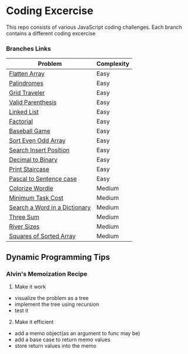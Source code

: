 # Coding Excercise

This repo consists of various JavaScript coding challenges. Each branch contains a different coding excercise

### Branches Links

| Problem                                                                                                           | Complexity |
| ----------------------------------------------------------------------------------------------------------------- | ---------- |
| [Flatten Array](https://github.com/shoaib9121/dynamic-programming/tree/flatten-array)                             | Easy       |
| [Palindromes](https://github.com/shoaib9121/dynamic-programming/tree/palindromes)                                 | Easy       |
| [Grid Traveler](https://github.com/shoaib9121/dynamic-programming/tree/grid-traveler)                             | Easy       |
| [Valid Parenthesis](https://github.com/shoaib9121/dynamic-programming/tree/valid-parenthesis)                     | Easy       |
| [Linked List](https://github.com/shoaib9121/dynamic-programming/tree/linked-list)                                 | Easy       |
| [Factorial](https://github.com/shoaib9121/dynamic-programming/tree/factorial)                                     | Easy       |
| [Baseball Game](https://github.com/shoaib9121/dynamic-programming/tree/baseball-game)                             | Easy       |
| [Sort Even Odd Array](https://github.com/shoaib9121/dynamic-programming/tree/sort-even-odd-array)                 | Easy       |
| [Search Insert Position](https://github.com/shoaib9121/dynamic-programming/tree/search-insert-position)           | Easy       |
| [Decimal to Binary](https://github.com/shoaib9121/dynamic-programming/tree/decimal-to-binary)                     | Easy       |
| [Print Staircase](https://github.com/shoaib9121/dynamic-programming/tree/print-staircase)                         | Easy       |
| [Pascal to Sentence case](https://github.com/shoaib9121/dynamic-programming/tree/pascal-to-sentence-case)         | Easy       |
| [Colorize Wordle](https://github.com/shoaib9121/dynamic-programming/tree/colorize-wordle)                         | Medium     |
| [Minimum Task Cost](https://github.com/shoaib9121/dynamic-programming/tree/minimum-task-cost)                     | Medium     |
| [Search a Word in a Dictionary](https://github.com/shoaib9121/dynamic-programming/tree/search-word-in-dictionary) | Medium     |
| [Three Sum](https://github.com/shoaib9121/dynamic-programming/tree/three-sum)                                     | Medium     |
| [River Sizes](https://github.com/shoaib9121/dynamic-programming/tree/river-sizes)                                 | Medium     |
| [Squares of Sorted Array](https://github.com/shoaib9121/dynamic-programming/tree/squares-of-sorted-array)         | Medium     |

## Dynamic Programming Tips

### Alvin's Memoization Recipe

1. Make it work

- visualize the problem as a tree
- implement the tree using recursion
- test it

2. Make it efficient

- add a memo object(as an argument to func may be)
- add a base case to return memo values
- store return values into the memo
